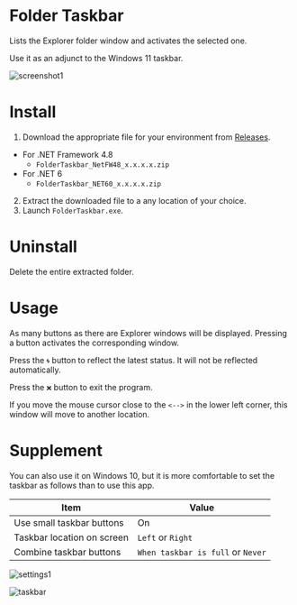 # Folder Taskbar

Lists the Explorer folder window and activates the selected one.

Use it as an adjunct to the Windows 11 taskbar.

![screenshot1](https://user-images.githubusercontent.com/99333667/153207439-933b41cc-70f4-4136-94e3-62e7bc21f33b.png)

# Install

1. Download the appropriate file for your environment from [Releases](https://github.com/3xKEsGJQsmEQLAfuMv9QikF8i9y7Bf1D6NjguXg/folder-taskbar/releases).
  - For .NET Framework 4.8
    - `FolderTaskbar_NetFW48_x.x.x.x.zip`
  - For .NET 6
    - `FolderTaskbar_NET60_x.x.x.x.zip`
2. Extract the downloaded file to a any location of your choice.
3. Launch `FolderTaskbar.exe`.

# Uninstall

Delete the entire extracted folder.

# Usage

As many buttons as there are Explorer windows will be displayed.
Pressing a button activates the corresponding window.

Press the `🌀` button to reflect the latest status. It will not be reflected automatically.

Press the `❌` button to exit the program.

If you move the mouse cursor close to the `<-->` in the lower left corner, this window will move to another location.

# Supplement

You can also use it on Windows 10, but it is more comfortable to set the taskbar as follows than to use this app.

| Item                       | Value                                 |
| -------------------------- | ------------------------------------- |
| Use small taskbar buttons  | On                                    |
| Taskbar location on screen | `Left` or `Right`                 |
| Combine taskbar buttons    | `When taskbar is full` or `Never` |

![settings1](https://user-images.githubusercontent.com/99333667/153332132-bb9033dd-5b16-4b67-9aa5-4562250f4582.png)

![taskbar](https://user-images.githubusercontent.com/99333667/153332157-812dbbe4-b695-4a6d-a667-e4a83d287914.png)

